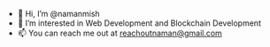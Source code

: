 - 👋 Hi, I’m @namanmish
- 👀 I’m interested in Web Development and Blockchain Development
- 📫 You can reach me out at reachoutnaman@gmail.com

<!---
namanmish/namanmish is a ✨ special ✨ repository because its `README.md` (this file) appears on your GitHub profile.
You can click the Preview link to take a look at your changes.
--->
